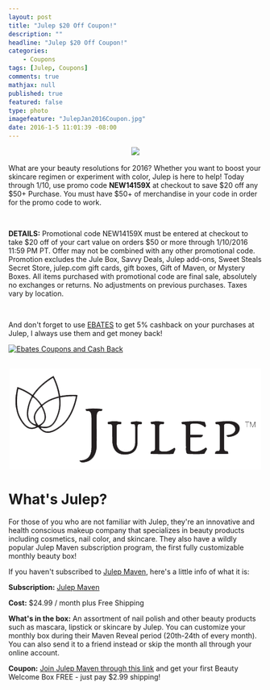```yaml
---
layout: post
title: "Julep $20 Off Coupon!"
description: ""
headline: "Julep $20 Off Coupon!"
categories: 
    - Coupons
tags: [Julep, Coupons]
comments: true
mathjax: null
published: true
featured: false
type: photo
imagefeature: "JulepJan2016Coupon.jpg"
date: 2016-1-5 11:01:39 -08:00
---
```


<center><a href="http://refer.julep.com/v2/share/6232653664775881338" target="_blank"><img src="/images/JulepJan2016Coupon.jpg" border="0" style="border:none;max-width:100%;" />
</a></center>

<p>What are your beauty resolutions for 2016? Whether you want to boost your skincare regimen or experiment with color, Julep is here to help! Today through 1/10, use promo code <b>NEW14159X</b> at checkout to save $20 off any $50+ Purchase. You must have $50+ of merchandise in your code in order for the promo code to work.</p>

<br>

<p><b>DETAILS:</b> Promotional code NEW14159X must be entered at checkout to take $20 off of your cart value on orders $50 or more through 1/10/2016 11:59 PM PT. Offer may not be combined with any other promotional code. Promotion excludes the Jule Box, Savvy Deals, Julep add-ons, Sweet Steals Secret Store, julep.com gift cards, gift boxes, Gift of Maven, or Mystery Boxes. All items purchased with promotional code are final sale, absolutely no exchanges or returns. No adjustments on previous purchases. Taxes vary by location.</p>

<br>

<p>And don't forget to use <a href="http://www.ebates.com/rf.do?referrerid=nFbj2DqrCN%2BpB5AWKzmAFQ%3D%3D&eeid=30337" target="_blank">EBATES</a> to get 5% cashback on your purchases at Julep, I always use them and get money back!</p>

<a href='http://www.ebates.com/rf.do?referrerid=nFbj2DqrCN%2BpB5AWKzmAFQ%3D%3D&eeid=28585' target='_blank' rel='nofollow'><img src='http://www.ebates.com/referral/2012/global_files/images/ebates_logo.png' alt='Ebates Coupons and Cash Back' height='31' width='171' border='0'/></a>

<br>

<center><a href="http://refer.julep.com/v2/share/6232653664775881338" target="_blank"><img src="/images/JulepLogo.jpg" border="0" style="border:none;max-width:100%;" />
</a></center>

# What's Julep?
<p>For those of you who are not familiar with Julep, they're an innovative and health conscious makeup company that specializes in beauty products including cosmetics, nail color, and skincare. 
They also have a wildly popular Julep Maven subscription program, the first fully customizable monthly beauty box!</p>

<p>If you haven't subscribed to <a href="http://refer.julep.com/v2/share/6232653664775881338" target="_blank">Julep Maven</a>, here's a little info of what it is:</p>

<p><b>Subscription:</b> <a href="http://refer.julep.com/v2/share/6232653664775881338" target="_blank">Julep Maven</a></p>
<p><b>Cost:</b> $24.99 / month plus Free Shipping</p>
<p><b>What's in the box:</b> An assortment of nail polish and other beauty products such as mascara, lipstick or skincare by Julep. 
You can customize your monthly box during their Maven Reveal period (20th-24th of every month). 
You can also send it to a friend instead or skip the month all through your online account.</p>
<p><b>Coupon:</b> <a href="http://refer.julep.com/v2/share/6232653664775881338" target="_blank">Join Julep Maven through this link</a> and get your first Beauty Welcome Box FREE - just pay $2.99 shipping!</p>
